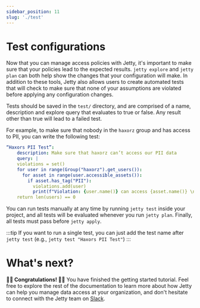 ```yaml
---
sidebar_position: 11
slug: './test'
---
```


# Test configurations

Now that you can manage access policies with Jetty, it's important to make sure that your policies lead to the expected results. `jetty explore` and `jetty plan` can both help show the changes that your configuration will make. In addition to these tools, Jetty also allows users to create automated tests that will check to make sure that none of your assumptions are violated before applying any configuration changes.

Tests should be saved in the `test/` directory, and are comprised of a name, description and explore query that evaluates to true or false. Any result other than true will lead to a failed test.

For example, to make sure that nobody in the `haxorz` group and has access to PII, you can write the following test:

```yaml
“Haxors PII Test”:
	description: Make sure that haxorz can’t access our PII data
	query: |
    violations = set()
    for user in range(Group("haxorz").get_users()):
      for asset in range(user.accessible_assets()):
        if asset.has_tag("PII"):
          violations.add(user)
          print(f"Violation: {user.name()} can access {asset.name()} \n")
    return len(users) == 0

```

You can run tests manually at any time by running `jetty test` inside your project, and all tests will be evaluated whenever you run `jetty plan`. Finally, all tests must pass before `jetty apply`.

:::tip
If you want to run a single test, you can just add the test name after `jetty test` (e.g., `jetty test "Haxors PII Test"`)
:::

# What's next?

**🎉🎉 Congratulations! 🎉🎉** You have finished the getting started tutorial. Feel free to explore the rest of the documentation to learn more about how Jetty can help you manage data access at your organization, and don't hesitate to connect with the Jetty team on [Slack](#).
